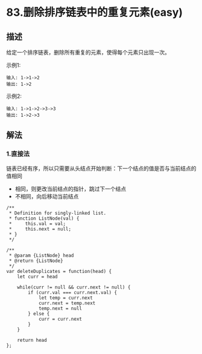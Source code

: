 # 83.删除排序链表中的重复元素(easy)

## 描述

给定一个排序链表，删除所有重复的元素，使得每个元素只出现一次。

示例1:
```
输入: 1->1->2
输出: 1->2
```

示例2:
```
输入: 1->1->2->3->3
输出: 1->2->3
```


## 解法

### 1.直接法

链表已经有序，所以只需要从头结点开始判断：下一个结点的值是否与当前结点的值相同
+ 相同，则更改当前结点的指针，跳过下一个结点
+ 不相同，向后移动当前结点

```
/**
 * Definition for singly-linked list.
 * function ListNode(val) {
 *     this.val = val;
 *     this.next = null;
 * }
 */

/**
 * @param {ListNode} head
 * @return {ListNode}
 */
var deleteDuplicates = function(head) {
    let curr = head

    while(curr != null && curr.next != null) {
        if (curr.val === curr.next.val) {
            let temp = curr.next
            curr.next = temp.next
            temp.next = null
        } else {
            curr = curr.next
        }
    }

    return head
};
```